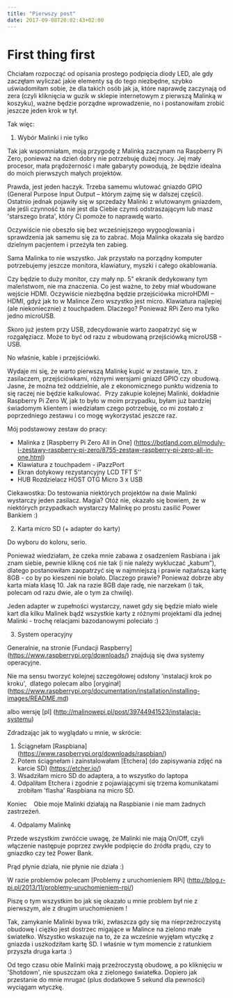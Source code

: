 ```yaml
---
title: "Pierwszy post"
date: 2017-09-08T20:02:43+02:00
---
```


# First thing first 

Chciałam rozpocząć od opisania prostego podpięcia diody LED, ale gdy zaczęłam wyliczać jakie elementy są do tego niezbędne, szybko uświadomiłam sobie, że dla takich osób jak ja, które naprawdę zaczynają od zera (czyli kliknięcia w guzik w sklepie internetowym z pierwszą Malinką w koszyku), ważne będzie porządne wprowadzenie, no i  postanowiłam zrobić jeszcze jeden krok w tył.

Tak więc:

1. Wybór Malinki i nie tylko

Tak jak wspomniałam, moją przygodę z Malinką zaczynam na Raspberry Pi Zero, ponieważ na dzień dobry nie potrzebuję dużej mocy. Jej mały procesor, mała prądożerność i małe gabaryty powodują, że będzie idealna do moich pierwszych małych projektów.

Prawda, jest jeden haczyk. Trzeba samemu wlutować gniazdo GPIO (General Purpose Input Output – którym zajmę się w dalszej części). Ostatnio jednak pojawiły się w sprzedaży Malinki z wlutowanym gniazdem, ale jeśli czynność ta nie jest dla Ciebie czymś odstraszającym lub masz 'starszego brata', który Ci pomoże to naprawdę warto. 

Oczywiście nie obeszło się bez wcześniejszego wygooglowania i sprawdzenia jak samemu się za to zabrać. Moja Malinka okazała się bardzo dzielnym pacjentem i przeżyła ten zabieg. 

Sama Malinka to nie wszystko. Jak przystało na porządny komputer potrzebujemy jeszcze monitora, klawiatury, myszki i całego okablowania.

Czy będzie to duży monitor, czy mały np. 5" ekranik dedykowany tym maleństwom, nie ma znaczenia. Co jest ważne, to żeby miał wbudowane wejście HDMI. Oczywiście niezbędna będzie przejściówka microHDMI – HDMI, gdyż jak to w Malince Zero wszystko jest micro.
Klawiatura najlepiej (ale niekoniecznie) z touchpadem. Dlaczego? Ponieważ RPi Zero ma tylko jedno microUSB. 

Skoro już jestem przy USB, zdecydowanie warto zaopatrzyć się w rozgałęziacz. Może to być od razu z wbudowaną przejściówką microUSB - USB.

No właśnie, kable i przejściówki.

Wydaje mi się, że warto pierwszą Malinkę kupić w zestawie, tzn. z zasilaczem, przejściówkami, różnymi wersjami gniazd GPIO czy obudową. Jasne, że można też oddzielnie, ale z ekonomicznego punktu widzenia to się raczej nie będzie kalkulować. 
Przy zakupie kolejnej Malinki, dokładnie Raspberry Pi Zero W, jak to było w moim przypadku, byłam już bardziej świadomym klientem i wiedziałam czego potrzebuję, co mi zostało z poprzedniego zestawu i co mogę wykorzystać jeszcze raz. 

Mój podstawowy zestaw do pracy:

- Malinka z [Raspberry Pi Zero All in One] (https://botland.com.pl/moduly-i-zestawy-raspberry-pi-zero/8755-zestaw-raspberry-pi-zero-all-in-one.html)
- Klawiatura z touchpadem - iPazzPort 
- Ekran dotykowy rezystancyjny LCD TFT 5'' 
- HUB Rozdzielacz HOST OTG Micro 3 x USB

Ciekawostka: Do testowania niektórych projektów na dwie Malinki wystarczy jeden zasilacz. Magia? Otóż nie, okazało się bowiem, że w niektórych przypadkach wystarczy Malinkę po prostu zasilić Power Bankiem :)  

2. Karta micro SD (+ adapter do karty)

Do wyboru do koloru, serio.

Ponieważ wiedziałam, że czeka mnie zabawa z osadzeniem Rasbiana i jak znam siebie, pewnie kliknę coś nie tak (i nie należy wykluczać „kabum”), dlatego postanowiłam zaopatrzyć się w najmniejszą i prawie najtańszą kartę 8GB - co by po kieszeni nie bolało. Dlaczego prawie? Ponieważ dobrze aby karta miała klasę 10. Jak na razie 8GB daje radę, nie narzekam (i tak, polecam od razu dwie, ale o tym za chwilę).

Jeden adapter w zupełności wystarczy, nawet gdy się będzie miało wiele kart dla kilku Malinek bądź wszystkie karty z różnymi projektami dla jednej Malinki - trochę relacjami bazodanowymi poleciało :)

3. System operacyjny

Generalnie, na stronie [Fundacji Raspberry] (https://www.raspberrypi.org/downloads/) znajdują się dwa systemy operacyjne. 

Nie ma sensu tworzyć kolejnej szczegółowej odsłony 'instalacji krok po kroku', 
dlatego polecam albo [oryginał] (https://www.raspberrypi.org/documentation/installation/installing-images/README.md)

albo wersję [pl] (http://malinowepi.pl/post/39744941523/instalacja-systemu)

Zdradzając jak to wyglądało u mnie, w skrócie:

1. Ściągnełam [Raspbiana] (https://www.raspberrypi.org/downloads/raspbian/)
2. Potem ściągnełam i zainstalowałam [Etchera] (do zapisywania zdjęć na karcie SD) (https://etcher.io/) 
2. Wsadziłam micro SD do adaptera, a to wszystko do laptopa
3. Odpaliłam Etchera i zgodnie z pojawiającymi się trzema komunikatami zrobiłam 'flasha' Raspbiana na micro SD.

Koniec 
 
Obie moje Malinki działają na Raspbianie i nie mam żadnych zastrzeżeń.


4. Odpalamy Malinkę

Przede wszystkim zwróćcie uwagę, że Malinki nie mają On/Off, czyli włączenie następuje poprzez zwykłe podpięcie do źródła prądu, czy to gniazdko czy też Power Bank.

Prąd płynie działa, nie płynie nie działa :)

W razie problemów polecam [Problemy z uruchomieniem RPi] (http://blog.r-pi.pl/2013/11/problemy-uruchomieniem-rpi/)

Piszę o tym wszystkim bo jak się okazało u mnie problem był nie z pierwszym, ale z drugim uruchomieniem !

Tak, zamykanie Malinki bywa triki, zwłaszcza gdy się ma nieprzeźroczystą obudowę i ciężko jest dostrzec migające w Malince na zielono małe światełko. Wszystko wskazuje na to, że za wcześnie wyjęłam wtyczkę z gniazda i uszkodziłam kartę SD. I właśnie w tym momencie z ratunkiem przyszła druga karta :)

Od tego czasu obie Malinki mają przeźroczystą obudowę, a po kliknięciu w 'Shotdown', nie spuszczam oka z zielonego światełka. Dopiero jak przestanie do mnie mrugać (plus dodatkowe 5 sekund dla pewności) wyciągam wtyczkę.


